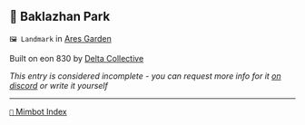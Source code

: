 ## 🍆 Baklazhan Park

`🖼️ Landmark` in [Ares Garden](<https://zeithalt.github.io/r/ares_gardens>)

Built on eon 830 by [Delta Collective](<https://zeithalt.github.io/r/delta_collective>)

_This entry is considered incomplete - you can request more info for it [on discord](<https://discord.com/channels/562910943848169472/1173922660489633802>) or write it yourself_

-----
[`📑` Mimbot Index](<https://zeithalt.github.io/r/#a8a0>)
<!---
-->